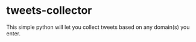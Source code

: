 tweets-collector
================

This simple python will let you collect tweets based on any domain(s) you enter.
